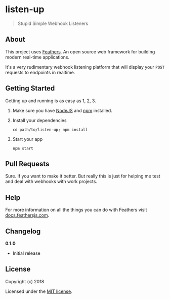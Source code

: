 # listen-up

> Stupid Simple Webhook Listeners

## About

This project uses [Feathers](http://feathersjs.com). An open source web framework for building modern real-time applications.

It's a very rudimentary webhook listening platform that will display your `POST` requests to endpoints in realtime.

## Getting Started

Getting up and running is as easy as 1, 2, 3.

1. Make sure you have [NodeJS](https://nodejs.org/) and [npm](https://www.npmjs.com/) installed.
2. Install your dependencies

    ```
    cd path/to/listen-up; npm install
    ```

3. Start your app

    ```
    npm start
    ```

## Pull Requests

Sure. If you want to make it better. But really this is just for helping me test and deal with webhooks with work projects.

## Help

For more information on all the things you can do with Feathers visit [docs.feathersjs.com](http://docs.feathersjs.com).

## Changelog

__0.1.0__

- Initial release

## License

Copyright (c) 2018

Licensed under the [MIT license](LICENSE).
